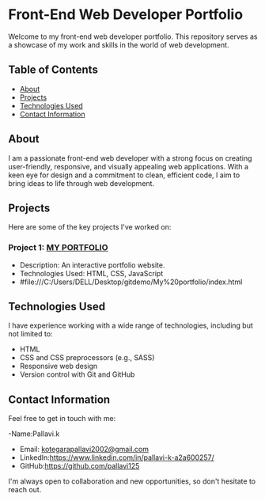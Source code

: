 # Front-End Web Developer Portfolio

Welcome to my front-end web developer portfolio. This repository serves as a showcase of my work and skills in the world of web development.

## Table of Contents

- [About](#about)
- [Projects](#projects)
- [Technologies Used](#technologies-used)
- [Contact Information](#contact-information)

## About

I am a passionate front-end web developer with a strong focus on creating user-friendly, responsive, and visually appealing web applications. With a keen eye for design and a commitment to clean, efficient code, I aim to bring ideas to life through web development.

## Projects

Here are some of the key projects I've worked on:

### Project 1: [MY PORTFOLIO](project-link-2)

- Description: An interactive portfolio website.
- Technologies Used: HTML, CSS, JavaScript
- #file:///C:/Users/DELL/Desktop/gitdemo/My%20portfolio/index.html


## Technologies Used

I have experience working with a wide range of technologies, including but not limited to:

- HTML
- CSS and CSS preprocessors (e.g., SASS)
- Responsive web design
- Version control with Git and GitHub

## Contact Information

Feel free to get in touch with me:

 -Name:Pallavi.k
- Email: kotegarapallavi2002@gmail.com
- LinkedIn:https://www.linkedin.com/in/pallavi-k-a2a600257/
- GitHub:https://github.com/pallavi125

I'm always open to collaboration and new opportunities, so don't hesitate to reach out.
